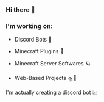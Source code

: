 ### Hi there 👋


### I'm working on:
+ Discord Bots 🤖

+ Minecraft Plugins 🔌

+ Minecraft Server Softwares 🪐

+ Web-Based Projects 🛸📄


I'm actually creating a discord bot 📈
